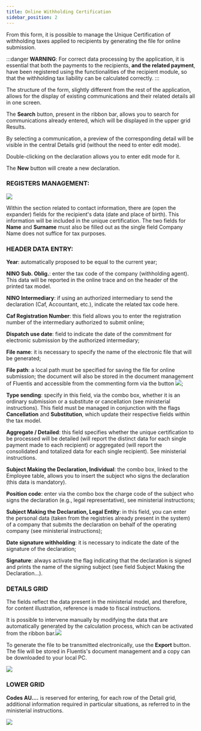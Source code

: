 ```yaml
---
title: Online Withholding Certification 
sidebar_position: 2
---
```


From this form, it is possible to manage the Unique Certification of withholding taxes applied to recipients by generating the file for online submission.

:::danger **WARNING**:
 For correct data processing by the application, it is essential that both the payments to the recipients, **and the related payment**, have been registered using the functionalities of the recipient module, so that the withholding tax liability can be calculated correctly.
:::

The structure of the form, slightly different from the rest of the application, allows for the display of existing communications and their related details all in one screen.

The **Search** button, present in the ribbon bar, allows you to search for communications already entered, which will be displayed in the upper grid Results.

By selecting a communication, a preview of the corresponding detail will be visible in the central Details grid (without the need to enter edit mode).

Double-clicking on the declaration allows you to enter edit mode for it.

The **New** button will create a new declaration.

### REGISTERS MANAGEMENT:

![](/img/it-it/finance-area/declarations/declarations/withholding-tax-certification/image01.png)

Within the section related to contact information, there are (open the expander) fields for the recipient's data (date and place of birth). This information will be included in the unique certification. The two fields for **Name** and **Surname** must also be filled out as the single field Company Name does not suffice for tax purposes.

### HEADER DATA ENTRY:

**Year**: automatically proposed to be equal to the current year;

**NINO Sub. Oblig.**: enter the tax code of the company (withholding agent). This data will be reported in the online trace and on the header of the printed tax model.

**NINO Intermediary**: if using an authorized intermediary to send the declaration (Caf, Accountant, etc.), indicate the related tax code here.

**Caf Registration Number**: this field allows you to enter the registration number of the intermediary authorized to submit online;

**Dispatch use date**: field to indicate the date of the commitment for electronic submission by the authorized intermediary;

**File name**: it is necessary to specify the name of the electronic file that will be generated;

**File path**: a local path must be specified for saving the file for online submission; the document will also be stored in the document management of Fluentis and accessible from the commenting form via the button ![](/img/neutral/common/document-manager.png);

**Type sending**: specify in this field, via the combo box, whether it is an ordinary submission or a substitute or cancellation (see ministerial instructions). This field must be managed in conjunction with the flags **Cancellation** and **Substitution**, which update their respective fields within the tax model.

**Aggregate / Detailed**: this field specifies whether the unique certification to be processed will be detailed (will report the distinct data for each single payment made to each recipient) or aggregated (will report the consolidated and totalized data for each single recipient). See ministerial instructions.

**Subject Making the Declaration, Individual**: the combo box, linked to the Employee table, allows you to insert the subject who signs the declaration (this data is mandatory).

**Position code**: enter via the combo box the charge code of the subject who signs the declaration (e.g., legal representative), see ministerial instructions;

**Subject Making the Declaration, Legal Entity**: in this field, you can enter the personal data (taken from the registries already present in the system) of a company that submits the declaration on behalf of the operating company (see ministerial instructions);

**Date signature withholding**: it is necessary to indicate the date of the signature of the declaration;

**Signature**: always activate the flag indicating that the declaration is signed and prints the name of the signing subject (see field Subject Making the Declaration...).

### DETAILS GRID 

The fields reflect the data present in the ministerial model, and therefore, for content illustration, reference is made to fiscal instructions.

It is possible to intervene manually by modifying the data that are automatically generated by the calculation process, which can be activated from the ribbon bar.![](/img/it-it/finance-area/declarations/declarations/withholding-tax-certification/image03.png)

To generate the file to be transmitted electronically, use the **Export** button. The file will be stored in Fluentis's document management and a copy can be downloaded to your local PC.

![](/img/neutral/common/document-manager.png)

### LOWER GRID 

**Codes AU....** is reserved for entering, for each row of the Detail grid, additional information required in particular situations, as referred to in the ministerial instructions.

![](/img/it-it/finance-area/declarations/declarations/withholding-tax-certification/image05.png)